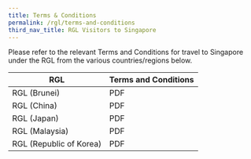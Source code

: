 ```yaml
---
title: Terms & Conditions
permalink: /rgl/terms-and-conditions
third_nav_title: RGL Visitors to Singapore
---
```


Please refer to the relevant Terms and Conditions for travel to Singapore under the RGL from the various countries/regions below.

| RGL     | Terms and Conditions |
|----------|---------------------|
|RGL (Brunei)  | PDF |
|RGL (China)   | PDF|
|RGL (Japan) |   PDF  |
|RGL (Malaysia)   |   PDF     |
|RGL (Republic of Korea)  | PDF|

